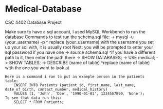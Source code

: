 # Medical-Database
CSC 4402 Database Project

Make sure to have a sql account, I used MySQL Workbench to run the database
Commands to test run the schema.sql file:
    -> mysql -u (your_username) -p
        ^ replace (your_username) with the username you set up your sql with, it is usually root
    Next: you will be prompted to enter your sql password if you have one
    -> source schema.sql
        ^if you have a different path to it, then enter the path there
    -> SHOW DATABASES;
    -> USE medical;
    -> SHOW TABLES;
    -> DESCRIBE (name of table)
        ^replace (name of table) with the one you want to look at

    Here is a command i ran to put an example person in the patients table:
        INSERT INTO Patients (patient_id, first_name, last_name, date_of_birth, contact_number, medical_history)
        VALUES (1, 'John', 'Doe', '1990-01-01', 1234567890, 'None');
    To see that data run this:
        SELECT * FROM Patients;